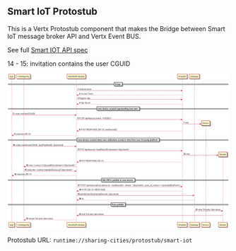 ## Smart IoT Protostub

This is a Vertx Protostub component that makes the Bridge between Smart IoT message broker API and Vertx Event BUS.

See full [Smart IOT API spec](https://iot.alticelabs.com/docs/)


14 - 15: invitation contains the user CGUID

![Smart IoT Integration Main Data Flows](smart-iot.png)

Protostub URL: `runtime://sharing-cities/protostub/smart-iot`